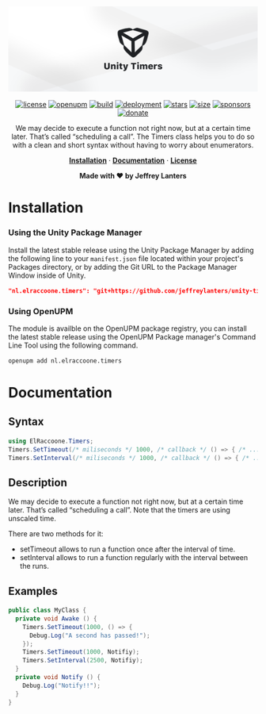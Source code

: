 <div align="center">

![readme splash](https://raw.githubusercontent.com/jeffreylanters/unity-timers/master/.github/WIKI/repository-readme-splash.png)

[![license](https://img.shields.io/badge/mit-license-red.svg?style=for-the-badge)](https://github.com/jeffreylanters/unity-timers/blob/master/LICENSE.md)
[![openupm](https://img.shields.io/npm/v/nl.elraccoone.timers?label=UPM&registry_uri=https://package.openupm.com&style=for-the-badge&color=232c37)](https://openupm.com/packages/nl.elraccoone.timers/)
[![build](https://img.shields.io/badge/build-passing-brightgreen.svg?style=for-the-badge)](https://github.com/jeffreylanters/unity-timers/actions)
[![deployment](https://img.shields.io/badge/state-success-brightgreen.svg?style=for-the-badge)](https://github.com/jeffreylanters/unity-timers/deployments)
[![stars](https://img.shields.io/github/stars/jeffreylanters/unity-timers.svg?style=for-the-badge&color=fe8523&label=stargazers)](https://github.com/jeffreylanters/unity-timers/stargazers)
[![size](https://img.shields.io/github/languages/code-size/jeffreylanters/unity-timers?style=for-the-badge)](https://github.com/jeffreylanters/unity-timers/blob/master/Runtime)
[![sponsors](https://img.shields.io/github/sponsors/jeffreylanters?color=E12C9A&style=for-the-badge)](https://github.com/sponsors/jeffreylanters)
[![donate](https://img.shields.io/badge/donate-paypal-F23150?style=for-the-badge)](https://paypal.me/jeffreylanters)

We may decide to execute a function not right now, but at a certain time later. That’s called “scheduling a call”. The Timers class helps you to do so with a clean and short syntax without having to worry about enumerators.

[**Installation**](#installation) &middot;
[**Documentation**](#documentation) &middot;
[**License**](./LICENSE.md)

**Made with &hearts; by Jeffrey Lanters**

</div>

# Installation

### Using the Unity Package Manager

Install the latest stable release using the Unity Package Manager by adding the following line to your `manifest.json` file located within your project's Packages directory, or by adding the Git URL to the Package Manager Window inside of Unity.

```json
"nl.elraccoone.timers": "git+https://github.com/jeffreylanters/unity-timers"
```

### Using OpenUPM

The module is availble on the OpenUPM package registry, you can install the latest stable release using the OpenUPM Package manager's Command Line Tool using the following command.

```sh
openupm add nl.elraccoone.timers
```

# Documentation

## Syntax

```cs
using ElRaccoone.Timers;
Timers.SetTimeout(/* miliseconds */ 1000, /* callback */ () => { /* ... */ });
Timers.SetInterval(/* miliseconds */ 1000, /* callback */ () => { /* ... */ });
```

## Description

We may decide to execute a function not right now, but at a certain time later. That’s called “scheduling a call”. Note that the timers are using unscaled time.

There are two methods for it:

- setTimeout allows to run a function once after the interval of time.
- setInterval allows to run a function regularly with the interval between the runs.

## Examples

```cs
public class MyClass {
  private void Awake () {
    Timers.SetTimeout(1000, () => {
      Debug.Log("A second has passed!");
    });
    Timers.SetTimeout(1000, Notifiy);
    Timers.SetInterval(2500, Notifiy);
  }
  private void Notify () {
    Debug.Log("Notify!!");
  }
}
```
